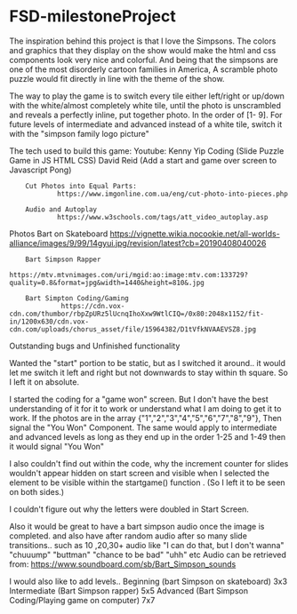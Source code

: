 # FSD-milestoneProject

The inspiration behind this project is that I love the Simpsons. The colors and graphics that they display on the show would make the html and css components look very nice and colorful. And being that the simpsons are one of the most disorderly cartoon families in America,  A scramble photo puzzle would fit directly in line with the theme of the show.

The way to play the game is to switch every tile either left/right or up/down with the white/almost completely white tile, until the photo is unscrambled and reveals a perfectly inline, put together photo. In the order of [1- 9]. For future levels of intermediate and advanced instead of a white tile, switch it with the "simpson family logo picture"

The tech used to build this game:
        Youtube:
                Kenny Yip Coding (Slide Puzzle Game in JS HTML CSS)
                David Reid (Add a start and game over screen to Javascript Pong)

        Cut Photos into Equal Parts:
                https://www.imgonline.com.ua/eng/cut-photo-into-pieces.php

        Audio and Autoplay
                https://www.w3schools.com/tags/att_video_autoplay.asp

   Photos
        Bart on Skateboard
                https://vignette.wikia.nocookie.net/all-worlds-alliance/images/9/99/14gyui.jpg/revision/latest?cb=20190408040026

        Bart Simpson Rapper
                https://mtv.mtvnimages.com/uri/mgid:ao:image:mtv.com:133729?quality=0.8&format=jpg&width=1440&height=810&.jpg

        Bart Simpton Coding/Gaming
                 https://cdn.vox-cdn.com/thumbor/rbpZpURz5lUcnqIhoXxw9WtlCIQ=/0x80:2048x1152/fit-in/1200x630/cdn.vox-cdn.com/uploads/chorus_asset/file/15964382/D1tVfkNVAAEVSZ8.jpg


Outstanding bugs and Unfinished functionality

Wanted the "start" portion to be static, but as I switched it around.. it would let me switch it left and right  but not downwards to stay within th square. So I left it on absolute.

I started the coding for a  "game won" screen. But I don't have the best understanding of it for it to work or understand what I am doing to get it to work. 
        If the photos are in the array {"1","2","3","4","5","6","7","8","9"}, Then signal the "You Won" Component.
        The same would apply to intermediate and advanced levels as long as they end up in the order 1-25 and 1-49 then it would signal "You Won" 

I also couldn't find out within the code, why the increment counter for slides wouldn't appear hidden on start screen and visible when I selected the element to be visible within the startgame() function . (So I left it to be seen on both sides.)

I couldn't figure out why the letters were doubled in Start Screen.

Also it would be great to have a bart simpson audio  once the image is completed. and also have after random audio after so many slide transitions.. such as 10 ,20,30+ audio like "I can do that, but I don't wanna" "chuuump" "buttman" "chance to be bad" "uhh" etc
        Audio can be retrieved from: https://www.soundboard.com/sb/Bart_Simpson_sounds 

I would also like to add levels..
        Beginning (bart Simpson on skateboard) 3x3
        Intermediate (Bart Simpson rapper) 5x5
        Advanced (Bart Simpson Coding/Playing game on computer) 7x7